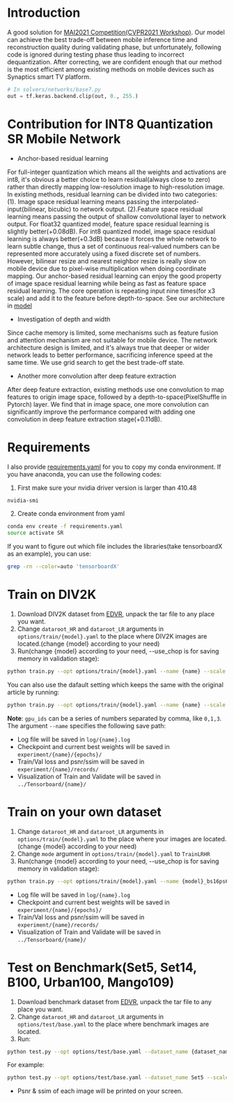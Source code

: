 # Introduction
A good solution for [MAI2021 Competition(CVPR2021 Workshop)](https://competitions.codalab.org/competitions/28119). Our model can achieve the best trade-off between mobile inference time and reconstruction quality during validating phase, but unfortunately, following code is ignored during testing phase thus leading to incorrect dequantization. After correcting, we are confident enough that our method is the most efficient among existing methods on mobile devices such as Synaptics smart TV platform.
```python
# In solvers/networks/base7.py
out = tf.keras.backend.clip(out, 0., 255.)
```

# Contribution for INT8 Quantization SR Mobile Network
* Anchor-based residual learning

For full-integer quantization which means all the weights and activations are int8, it's obvious a better choice to learn residual(always close to zero) rather than directly mapping low-resolution image to high-resolution image. In existing methods, residual learning can be divided into two categories: (1). Image space residual learning means passing the interpolated-input(bilinear, bicubic) to network output. (2).Feature space residual learning means passing the output of shallow convolutional layer to network output. For float32 quantized model, feature space residual learning is slightly better(+0.08dB). For int8 quantized model, image space residual learning is always better(+0.3dB) because it forces the whole network to learn subtle change, thus a set of continuous real-valued numbers can be represented more accurately using a fixed discrete set of numbers. However, bilinear resize and nearest neighbor resize is really slow on mobile device due to pixel-wise multiplication when doing coordinate mapping. Our anchor-based residual learning can enjoy the good property of image space residual learning while being as fast as feature space residual learning. The core operation is repeating input nine times(for x3 scale) and add it to the feature before depth-to-space. See our architecture in [model](https://github.com/NJU-Jet/SR_Mobile_Quantization/blob/master/solvers/networks/base7.py)

* Investigation of depth and width

Since cache memory is limited, some mechanisms such as feature fusion and attention mechanism are not suitable for mobile device. The network architecture design is limited, and it's always true that deeper or wider network leads to better performance, sacrificing inference speed at the same time. We use grid search to get the best trade-off state.

* Another more convolution after deep feature extraction

After deep feature extraction, existing methods use one convolution to map features to origin image space, followed by a depth-to-space(PixelShuffle in Pytorch) layer. We find that in image space, one more convolution can significantly improve the performance compared with adding one convolution in deep feature extraction stage(+0.11dB).

# Requirements
I also provide [requirements.yaml](https://github.com/NJU-Jet/SR\_Framework/blob/master/sr\_framework/requirements.yaml) for you to copy my conda environment. If you have anaconda, you can use the following codes:
1. First make sure your nvidia driver version is larger than 410.48
```bash
nvidia-smi
```
2. Create conda environment from yaml
```bash
conda env create -f requirements.yaml
source activate SR
```
If you want to figure out which file includes the libraries(take tensorboardX as an example), you can use:
```bash
grep -rn --color=auto 'tensorboardX'
```

# Train on DIV2K
1. Download DIV2K dataset from [EDVR](https://github.com/xinntao/EDVR/blob/master/docs/DatasetPreparation.md#REDS), unpack the tar file to any place you want.
2. Change ```dataroot_HR``` and ```dataroot_LR``` arguments in ```options/train/{model}.yaml``` to the place where DIV2K images are located.(change {model} according to your need)
3. Run(change {model} according to your need, --use_chop is for saving memory in validation stage):
```bash
python train.py --opt options/train/{model}.yaml --name {name} --scale 2 --lr 2e-4 --bs 16 --ps 64 --gpu_ids 0 --use_chop
```
You can also use the dafault setting which keeps the same with the original article by running:
```bash
python train.py --opt options/train/{model}.yaml --name {name} --scale {scale} --gpu_ids {ids}
```
**Note**: ```gpu_ids``` can be a series of numbers separated by comma, like ```0,1,3```.
The argument ```--name``` specifies the following save path:
* Log file will be saved in ```log/{name}.log```
* Checkpoint and current best weights will be saved in ```experiment/{name}/{epochs}/```
* Train/Val loss and psnr/ssim will be saved in ```experiment/{name}/records/```
* Visualization of Train and Validate will be saved in ```../Tensorboard/{name}/```


# Train on your own dataset
1. Change ```dataroot_HR``` and ```dataroot_LR``` arguments in ```options/train/{model}.yaml``` to the place where your images are located.(change {model} according to your need)
2. Change ```mode``` argument in ```options/train/{model}.yaml``` to ```TrainLRHR```
3. Run(change {model} according to your need, --use_chop is for saving memory in validation stage):
```bash
python train.py --opt options/train/{model}.yaml --name {model}_bs16ps64lr2e-4_x2 --scale 2 --lr 2e-4 --bs 16 --ps 64 --gpu_ids 0 --use_chop
```
* Log file will be saved in ```log/{name}.log```
* Checkpoint and current best weights will be saved in ```experiment/{name}/{epochs}/```
* Train/Val loss and psnr/ssim will be saved in ```experiment/{name}/records/```
* Visualization of Train and Validate will be saved in ```../Tensorboard/{name}/```

# Test on Benchmark(Set5, Set14, B100, Urban100, Mango109)
1. Download benchmark dataset from [EDVR](https://github.com/xinntao/EDVR/blob/master/docs/DatasetPreparation.md#REDS), unpack the tar file to any place you want.
2. Change ```dataroot_HR``` and ```dataroot_LR``` arguments in ```options/test/base.yaml``` to the place where benchmark images are located.
3. Run:
```bash
python test.py --opt options/test/base.yaml --dataset_name {dataset_name} --scale {scale} --which_model {model} --pretrained {pretrained_path}
```
For example:
```bash
python test.py --opt options/test/base.yaml --dataset_name Set5 --scale 2 --which_model EDSR --pretrained pretrained/EDSR.pth
```
* Psnr & ssim of each image will be printed on your screen.
